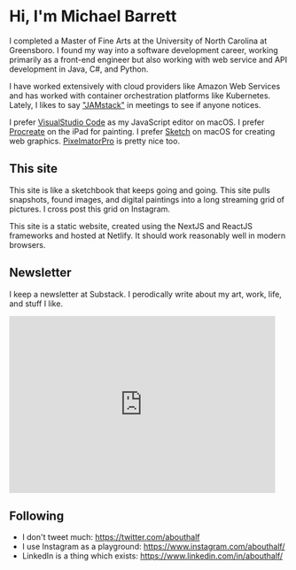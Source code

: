 # Hi, I'm Michael Barrett

I completed a Master of Fine Arts at the University of North Carolina at Greensboro. I found my way into a software development career, working primarily as a front-end engineer but also working with web service and API development in Java, C#, and Python.

I have worked extensively with cloud providers like Amazon Web Services and has worked with container orchestration platforms like Kubernetes. Lately, I likes to say ["JAMstack"](https://jamstack.org/) in meetings to see if anyone notices.

I prefer [VisualStudio Code](https://code.visualstudio.com/) as my JavaScript editor on macOS. I prefer [Procreate](https://procreate.art/) on the iPad for painting. I prefer [Sketch](https://www.sketch.com/) on macOS for creating web graphics. [PixelmatorPro](https://www.pixelmator.com/pro/) is pretty nice too.

## This site

This site is like a sketchbook that keeps going and going. This site pulls snapshots, found images, and digital paintings into a long streaming grid of pictures. I cross post this grid on Instagram.

This site is a static website, created using the NextJS and ReactJS frameworks and hosted at Netlify. It should work reasonably well in modern browsers.

## Newsletter

I keep a newsletter at Substack. I perodically write about my art, work, life, and stuff I like.

<iframe src="https://abouthalf.substack.com/embed" width="480" height="320" frameborder="0" scrolling="no"></iframe>

## Following

-   I don't tweet much: https://twitter.com/abouthalf
-   I use Instagram as a playground: https://www.instagram.com/abouthalf/
-   LinkedIn is a thing which exists: https://www.linkedin.com/in/abouthalf/
